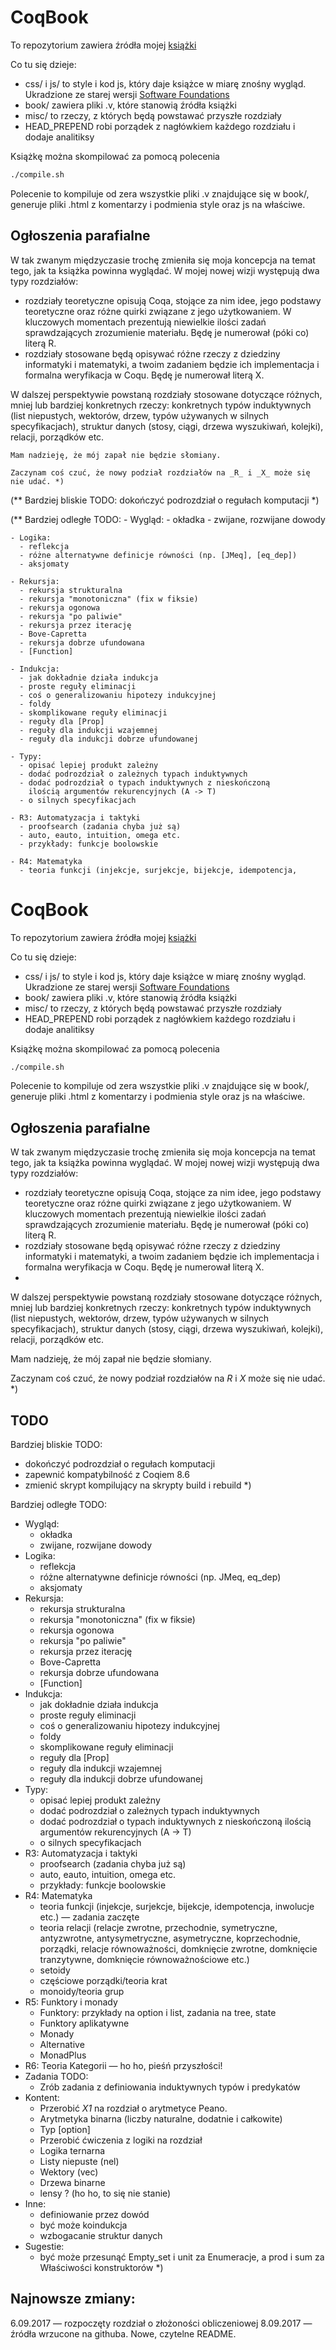 # CoqBook

To repozytorium zawiera źródła mojej [książki](https://zeimer.github.io/)

Co tu się dzieje:
- css/ i js/ to style i kod js, który daje książce w miarę znośny wygląd. Ukradzione ze starej wersji [Software Foundations](https://softwarefoundations.cis.upenn.edu/)
- book/ zawiera pliki .v, które stanowią źródła książki
- misc/ to rzeczy, z których będą powstawać przyszłe rozdziały
- HEAD_PREPEND robi porządek z nagłówkiem każdego rozdziału i dodaje analitiksy

Książkę można skompilować za pomocą polecenia
```bash
./compile.sh
```

Polecenie to kompiluje od zera wszystkie pliki .v znajdujące się w book/, generuje pliki .html z komentarzy i podmienia style oraz js na właściwe.

## Ogłoszenia parafialne

W tak zwanym międzyczasie trochę zmieniła się moja koncepcja na temat tego, jak ta książka powinna wyglądać. W mojej nowej wizji występują dwa typy rozdziałów:
- rozdziały teoretyczne opisują Coqa, stojące za nim idee, jego podstawy
  teoretyczne oraz różne quirki związane z jego użytkowaniem. W kluczowych
  momentach prezentują niewielkie ilości zadań sprawdzających zrozumienie
  materiału. Będę je numerował (póki co) literą R.
- rozdziały stosowane będą opisywać różne rzeczy z dziedziny informatyki
  i matematyki, a twoim zadaniem będzie ich implementacja i formalna
  weryfikacja w Coqu. Będę je numerował literą X.

W dalszej perspektywie powstaną rozdziały stosowane dotyczące różnych, mniej
    lub bardziej konkretnych rzeczy: konkretnych typów induktywnych (list
    niepustych, wektorów, drzew, typów używanych w silnych specyfikacjach),
    struktur danych (stosy, ciągi, drzewa wyszukiwań, kolejki), relacji,
    porządków etc.

    Mam nadzieję, że mój zapał nie będzie słomiany.

    Zaczynam coś czuć, że nowy podział rozdziałów na _R_ i _X_ może się nie udać. *)

(** Bardziej bliskie TODO: dokończyć podrozdział o regułach komputacji *)

(** Bardziej odległe TODO:
    - Wygląd:
      - okładka
      - zwijane, rozwijane dowody

    - Logika:
      - reflekcja
      - różne alternatywne definicje równości (np. [JMeq], [eq_dep])
      - aksjomaty

    - Rekursja:
      - rekursja strukturalna
      - rekursja "monotoniczna" (fix w fiksie)
      - rekursja ogonowa
      - rekursja "po paliwie"
      - rekursja przez iterację
      - Bove-Capretta
      - rekursja dobrze ufundowana
      - [Function]

    - Indukcja:
      - jak dokładnie działa indukcja
      - proste reguły eliminacji
      - coś o generalizowaniu hipotezy indukcyjnej
      - foldy
      - skomplikowane reguły eliminacji
      - reguły dla [Prop]
      - reguły dla indukcji wzajemnej
      - reguły dla indukcji dobrze ufundowanej

    - Typy:
      - opisać lepiej produkt zależny
      - dodać podrozdział o zależnych typach induktywnych
      - dodać podrozdział o typach induktywnych z nieskończoną
        ilością argumentów rekurencyjnych (A -> T)
      - o silnych specyfikacjach

    - R3: Automatyzacja i taktyki
      - proofsearch (zadania chyba już są)
      - auto, eauto, intuition, omega etc.
      - przykłady: funkcje boolowskie

    - R4: Matematyka
      - teoria funkcji (injekcje, surjekcje, bijekcje, idempotencja,
   # CoqBook

To repozytorium zawiera źródła mojej [książki](https://zeimer.github.io/)

Co tu się dzieje:
- css/ i js/ to style i kod js, który daje książce w miarę znośny wygląd. Ukradzione ze starej wersji [Software Foundations](https://softwarefoundations.cis.upenn.edu/)
- book/ zawiera pliki .v, które stanowią źródła książki
- misc/ to rzeczy, z których będą powstawać przyszłe rozdziały
- HEAD_PREPEND robi porządek z nagłówkiem każdego rozdziału i dodaje analitiksy

Książkę można skompilować za pomocą polecenia
```bash
./compile.sh
```

Polecenie to kompiluje od zera wszystkie pliki .v znajdujące się w book/, generuje pliki .html z komentarzy i podmienia style oraz js na właściwe.

## Ogłoszenia parafialne

W tak zwanym międzyczasie trochę zmieniła się moja koncepcja na temat tego, jak ta książka powinna wyglądać. W mojej nowej wizji występują dwa typy rozdziałów:
- rozdziały teoretyczne opisują Coqa, stojące za nim idee, jego podstawy teoretyczne oraz różne quirki związane z jego użytkowaniem. W kluczowych momentach prezentują niewielkie ilości zadań sprawdzających zrozumienie materiału. Będę je numerował (póki co) literą R.
- rozdziały stosowane będą opisywać różne rzeczy z dziedziny informatyki i matematyki, a twoim zadaniem będzie ich implementacja i formalna weryfikacja w Coqu. Będę je numerował literą X.
- 
W dalszej perspektywie powstaną rozdziały stosowane dotyczące różnych, mniej lub bardziej konkretnych rzeczy: konkretnych typów induktywnych (list niepustych, wektorów, drzew, typów używanych w silnych specyfikacjach), struktur danych (stosy, ciągi, drzewa wyszukiwań, kolejki), relacji, porządków etc.

Mam nadzieję, że mój zapał nie będzie słomiany.

Zaczynam coś czuć, że nowy podział rozdziałów na _R_ i _X_ może się nie udać. *)

## TODO
Bardziej bliskie TODO:
- dokończyć podrozdział o regułach komputacji
- zapewnić kompatybilność z Coqiem 8.6
- zmienić skrypt kompilujący na skrypty build i rebuild *)

Bardziej odległe TODO:
- Wygląd:
	- okładka
    - zwijane, rozwijane dowody
- Logika:
  - reflekcja
  - różne alternatywne definicje równości (np. JMeq, eq_dep)
  - aksjomaty
- Rekursja:
  - rekursja strukturalna
  - rekursja "monotoniczna" (fix w fiksie)
  - rekursja ogonowa
  - rekursja "po paliwie"
  - rekursja przez iterację
  - Bove-Capretta
  - rekursja dobrze ufundowana
  - [Function]
- Indukcja:
  - jak dokładnie działa indukcja
  - proste reguły eliminacji
  - coś o generalizowaniu hipotezy indukcyjnej
  - foldy
  - skomplikowane reguły eliminacji
  - reguły dla [Prop]
  - reguły dla indukcji wzajemnej
  - reguły dla indukcji dobrze ufundowanej
- Typy:
  - opisać lepiej produkt zależny
  - dodać podrozdział o zależnych typach induktywnych
  - dodać podrozdział o typach induktywnych z nieskończoną ilością argumentów rekurencyjnych (A -> T)
  - o silnych specyfikacjach
- R3: Automatyzacja i taktyki
  - proofsearch (zadania chyba już są)
  - auto, eauto, intuition, omega etc.
  - przykłady: funkcje boolowskie
- R4: Matematyka
  - teoria funkcji (injekcje, surjekcje, bijekcje, idempotencja, inwolucje etc.) — zadania zaczęte
  - teoria relacji (relacje zwrotne, przechodnie, symetryczne, antyzwrotne, antysymetryczne, asymetryczne, koprzechodnie, porządki, relacje równoważności, domknięcie zwrotne, domknięcie tranzytywne, domknięcie równoważnościowe etc.)
  - setoidy
  - częściowe porządki/teoria krat
  - monoidy/teoria grup
- R5: Funktory i monady
  - Funktory: przykłady na option i list, zadania na tree, state
  - Funktory aplikatywne
  - Monady
  - Alternative
  - MonadPlus
- R6: Teoria Kategorii — ho ho, pieśń przyszłości!
- Zadania TODO:
  - Zrób zadania z definiowania induktywnych typów i predykatów
- Kontent:
  - Przerobić _X1_ na rozdział o arytmetyce Peano.
  - Arytmetyka binarna (liczby naturalne, dodatnie i całkowite)
  - Typ [option]
  - Przerobić ćwiczenia z logiki na rozdział
  - Logika ternarna
  - Listy niepuste (nel)
  - Wektory (vec)
  - Drzewa binarne
  - lensy ? (ho ho, to się nie stanie)
- Inne:
  - definiowanie przez dowód
  - być może koindukcja
  - wzbogacanie struktur danych
- Sugestie:
  - być może przesunąć Empty_set i unit za Enumeracje, a prod i sum za Właściwości konstruktorów *)

## Najnowsze zmiany:

6.09.2017 — rozpoczęty rozdział o złożoności obliczeniowej
8.09.2017 — źródła wrzucone na githuba. Nowe, czytelne README.
